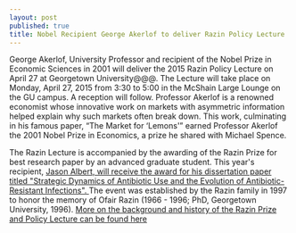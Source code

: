 ```yaml
---
layout: post
published: true
title: Nobel Recipient George Akerlof to deliver Razin Policy Lecture
---
```


<p> George Akerlof, University Professor and recipient of the Nobel Prize in Economic Sciences in 2001 will deliver the 2015 Razin Policy Lecture on April 27 at Georgetown University@@@.  The Lecture will take place on Monday, April 27, 2015 from 3:30 to 5:00 in the McShain Large Lounge on the GU campus. A reception will follow. Professor Akerlof is a renowned economist whose innovative work on markets with asymmetric information helped explain why such markets often break down. This work, culminating in his famous paper, “The Market for ‘Lemons'” earned Professor Akerlof the 2001 Nobel Prize in Economics, a prize he shared with Michael Spence. </p>

<p> The Razin Lecture is accompanied by the awarding of the Razin Prize for best research paper by an advanced graduate student. This year's recipient, <a href= "http://gcer.georgetown.edu/archive/all/#/2014-10-14-razin-prize.html"> Jason Albert, will receive the award for his dissertation paper titled "Strategic Dynamics of Antibiotic Use and the Evolution of Antibiotic-Resistant Infections". </a>  The event was established by the Razin family in 1997 to honor the memory of Ofair Razin (1966 - 1996; PhD, Georgetown University, 1996). <a href= "http://econ.georgetown.edu/phd/razin-price"> More on the background and history of the Razin Prize and Policy Lecture can be found here  </a> </p>